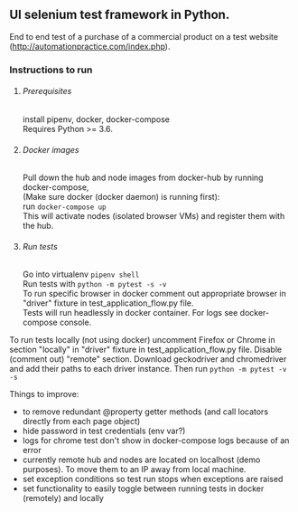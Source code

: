 ## UI selenium test framework in Python.

End to end test of a purchase of a commercial product on a test website 
(http://automationpractice.com/index.php).

### Instructions to run

1. ###### Prerequisites
    
    install pipenv, docker, docker-compose  
    Requires Python >= 3.6.

2. ###### Docker images
    Pull down the hub and node images from docker-hub by running docker-compose,  
    (Make sure docker (docker daemon) is running first):  
    run `docker-compose up`  
    This will activate nodes (isolated browser VMs) and register them with the hub.

3. ###### Run tests
    
    Go into virtualenv `pipenv shell`    
    Run tests with `python -m pytest -s -v`  
    To run specific browser in docker comment out appropriate browser in "driver" fixture 
    in test_application_flow.py file.   
    Tests will run headlessly in docker container. For logs see docker-compose console.
    
To run tests locally (not using docker) uncomment Firefox or Chrome in section "locally" 
in "driver" fixture in test_application_flow.py file. Disable (comment out) "remote" 
section. Download geckodriver and chromedriver and add their paths to each driver 
instance. Then run `python -m pytest -v -s`


Things to improve:
- to remove redundant @property getter methods (and call locators directly from each page object)
- hide password in test credentials (env var?)
- logs for chrome test don't show in docker-compose logs because of an error
- currently remote hub and nodes are located on localhost (demo purposes). To move them to
 an IP away from local machine. 
- set exception conditions so test run stops when exceptions are raised
- set functionality to easily toggle between running tests in docker (remotely) and locally
 


